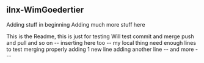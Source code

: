 ## ilnx-WimGoedertier

Adding stuff in beginning
Adding much more stuff here

This is the Readme, this is just for testing
Will test commit and merge
push and pull
and so on
-- inserting here too -- my local thing
need enough lines
to test 
merging properly
adding 1 new line
adding another line
-- and more ---
